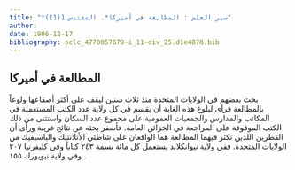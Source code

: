 ```yaml
---
title: "*سير العلم : المطالعة في أميركا*. المقتبس 1(11)"
author: 
date: 1906-12-17
bibliography: oclc_4770057679-i_11-div_25.d1e4078.bib
---
```




##  المطالعة في أميركا 


 بحث بعضهم في الولايات المتحدة منذ  ثلاث  سنين ليقف على أكثر أصقاعها ولوعاً بالمطالعة فرأى لبلوغ هذه الغاية أن يقسم في كل ولاية عدد الكتب المستعملة في المكاتب والمدارس والجمعيات العمومية على مجموع عدد السكان واستثنى من ذلك الكتب الموقوفة على المراجعة في الخزائن العامة. فأسفر بحثه عن نتائج غريبة ورأى أن القطرين اللذين تكثر فيهما المطالعة هما الواقعان على شاطئي الأتلانتيك والباسيفيك من الولايات المتحدة. ففي ولاية نيوانكلاند يستعمل كل  مائة  نسمة  ٢٤٣  كتاباً وفي كليفرنيا  ٢٠٧  وفي ولاية نيويورك  ١٥٥  . 
